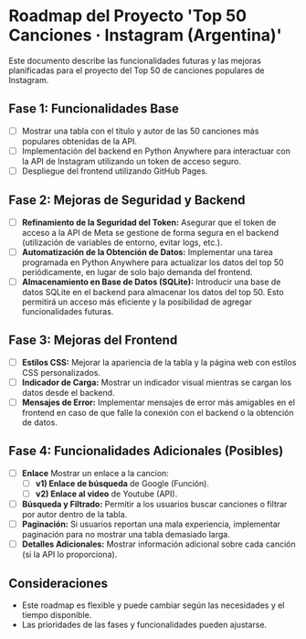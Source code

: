 # Roadmap del Proyecto 'Top 50 Canciones · Instagram (Argentina)'

Este documento describe las funcionalidades futuras y las mejoras planificadas para el proyecto del Top 50 de canciones populares de Instagram.

## Fase 1: Funcionalidades Base

* [ ] Mostrar una tabla con el título y autor de las 50 canciones más populares obtenidas de la API.
* [ ] Implementación del backend en Python Anywhere para interactuar con la API de Instagram utilizando un token de acceso seguro.
* [ ] Despliegue del frontend utilizando GitHub Pages.

## Fase 2: Mejoras de Seguridad y Backend

* [ ] **Refinamiento de la Seguridad del Token:** Asegurar que el token de acceso a la API de Meta se gestione de forma segura en el backend (utilización de variables de entorno, evitar logs, etc.).
* [ ] **Automatización de la Obtención de Datos:** Implementar una tarea programada en Python Anywhere para actualizar los datos del top 50 periódicamente, en lugar de solo bajo demanda del frontend.
* [ ] **Almacenamiento en Base de Datos (SQLite):** Introducir una base de datos SQLite en el backend para almacenar los datos del top 50. Esto permitirá un acceso más eficiente y la posibilidad de agregar funcionalidades futuras.

## Fase 3: Mejoras del Frontend

* [ ] **Estilos CSS:** Mejorar la apariencia de la tabla y la página web con estilos CSS personalizados.
* [ ] **Indicador de Carga:** Mostrar un indicador visual mientras se cargan los datos desde el backend.
* [ ] **Mensajes de Error:** Implementar mensajes de error más amigables en el frontend en caso de que falle la conexión con el backend o la obtención de datos.

## Fase 4: Funcionalidades Adicionales (Posibles)

* [ ] **Enlace** Mostrar un enlace a la cancion:
     * [ ] **v1) Enlace de búsqueda** de Google (Función).
     * [ ] **v2) Enlace al video** de Youtube (API).
* [ ] **Búsqueda y Filtrado:** Permitir a los usuarios buscar canciones o filtrar por autor dentro de la tabla.
* [ ] **Paginación:** Si usuarios reportan una mala experiencia, implementar paginación para no mostrar una tabla demasiado larga.
* [ ] **Detalles Adicionales:** Mostrar información adicional sobre cada canción (si la API lo proporciona).

## Consideraciones

* Este roadmap es flexible y puede cambiar según las necesidades y el tiempo disponible.
* Las prioridades de las fases y funcionalidades pueden ajustarse.
<!--* Se anima a la comunidad a proponer nuevas ideas y contribuir al proyecto.--->
